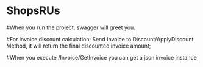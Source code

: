 # ShopsRUs

#When you run the project, swagger will greet you.

#For invoice discount calculation: Send Invoice to Discount/ApplyDiscount Method, it will return the final discounted invoice amount;

#When you execute /Invoice/GetInvoice you can get a json invoice instance

